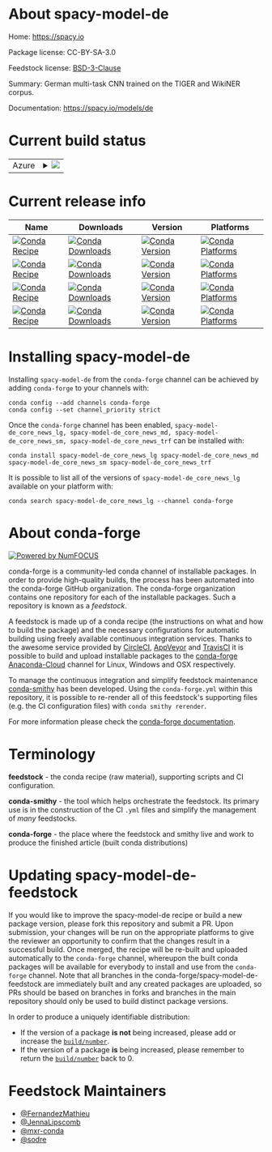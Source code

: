 About spacy-model-de
====================

Home: https://spacy.io

Package license: CC-BY-SA-3.0

Feedstock license: [BSD-3-Clause](https://github.com/conda-forge/spacy-model-de-feedstock/blob/master/LICENSE.txt)

Summary: German multi-task CNN trained on the TIGER and WikiNER corpus.

Documentation: https://spacy.io/models/de

Current build status
====================


<table>
    
  <tr>
    <td>Azure</td>
    <td>
      <details>
        <summary>
          <a href="https://dev.azure.com/conda-forge/feedstock-builds/_build/latest?definitionId=6195&branchName=master">
            <img src="https://dev.azure.com/conda-forge/feedstock-builds/_apis/build/status/spacy-model-de-feedstock?branchName=master">
          </a>
        </summary>
        <table>
          <thead><tr><th>Variant</th><th>Status</th></tr></thead>
          <tbody><tr>
              <td>linux_64_sizelg</td>
              <td>
                <a href="https://dev.azure.com/conda-forge/feedstock-builds/_build/latest?definitionId=6195&branchName=master">
                  <img src="https://dev.azure.com/conda-forge/feedstock-builds/_apis/build/status/spacy-model-de-feedstock?branchName=master&jobName=linux&configuration=linux_64_sizelg" alt="variant">
                </a>
              </td>
            </tr><tr>
              <td>linux_64_sizemd</td>
              <td>
                <a href="https://dev.azure.com/conda-forge/feedstock-builds/_build/latest?definitionId=6195&branchName=master">
                  <img src="https://dev.azure.com/conda-forge/feedstock-builds/_apis/build/status/spacy-model-de-feedstock?branchName=master&jobName=linux&configuration=linux_64_sizemd" alt="variant">
                </a>
              </td>
            </tr><tr>
              <td>linux_64_sizesm</td>
              <td>
                <a href="https://dev.azure.com/conda-forge/feedstock-builds/_build/latest?definitionId=6195&branchName=master">
                  <img src="https://dev.azure.com/conda-forge/feedstock-builds/_apis/build/status/spacy-model-de-feedstock?branchName=master&jobName=linux&configuration=linux_64_sizesm" alt="variant">
                </a>
              </td>
            </tr><tr>
              <td>linux_64_sizetrf</td>
              <td>
                <a href="https://dev.azure.com/conda-forge/feedstock-builds/_build/latest?definitionId=6195&branchName=master">
                  <img src="https://dev.azure.com/conda-forge/feedstock-builds/_apis/build/status/spacy-model-de-feedstock?branchName=master&jobName=linux&configuration=linux_64_sizetrf" alt="variant">
                </a>
              </td>
            </tr><tr>
              <td>osx_64_sizelg</td>
              <td>
                <a href="https://dev.azure.com/conda-forge/feedstock-builds/_build/latest?definitionId=6195&branchName=master">
                  <img src="https://dev.azure.com/conda-forge/feedstock-builds/_apis/build/status/spacy-model-de-feedstock?branchName=master&jobName=osx&configuration=osx_64_sizelg" alt="variant">
                </a>
              </td>
            </tr><tr>
              <td>osx_64_sizemd</td>
              <td>
                <a href="https://dev.azure.com/conda-forge/feedstock-builds/_build/latest?definitionId=6195&branchName=master">
                  <img src="https://dev.azure.com/conda-forge/feedstock-builds/_apis/build/status/spacy-model-de-feedstock?branchName=master&jobName=osx&configuration=osx_64_sizemd" alt="variant">
                </a>
              </td>
            </tr><tr>
              <td>osx_64_sizesm</td>
              <td>
                <a href="https://dev.azure.com/conda-forge/feedstock-builds/_build/latest?definitionId=6195&branchName=master">
                  <img src="https://dev.azure.com/conda-forge/feedstock-builds/_apis/build/status/spacy-model-de-feedstock?branchName=master&jobName=osx&configuration=osx_64_sizesm" alt="variant">
                </a>
              </td>
            </tr><tr>
              <td>osx_64_sizetrf</td>
              <td>
                <a href="https://dev.azure.com/conda-forge/feedstock-builds/_build/latest?definitionId=6195&branchName=master">
                  <img src="https://dev.azure.com/conda-forge/feedstock-builds/_apis/build/status/spacy-model-de-feedstock?branchName=master&jobName=osx&configuration=osx_64_sizetrf" alt="variant">
                </a>
              </td>
            </tr><tr>
              <td>win_64_sizelg</td>
              <td>
                <a href="https://dev.azure.com/conda-forge/feedstock-builds/_build/latest?definitionId=6195&branchName=master">
                  <img src="https://dev.azure.com/conda-forge/feedstock-builds/_apis/build/status/spacy-model-de-feedstock?branchName=master&jobName=win&configuration=win_64_sizelg" alt="variant">
                </a>
              </td>
            </tr><tr>
              <td>win_64_sizemd</td>
              <td>
                <a href="https://dev.azure.com/conda-forge/feedstock-builds/_build/latest?definitionId=6195&branchName=master">
                  <img src="https://dev.azure.com/conda-forge/feedstock-builds/_apis/build/status/spacy-model-de-feedstock?branchName=master&jobName=win&configuration=win_64_sizemd" alt="variant">
                </a>
              </td>
            </tr><tr>
              <td>win_64_sizesm</td>
              <td>
                <a href="https://dev.azure.com/conda-forge/feedstock-builds/_build/latest?definitionId=6195&branchName=master">
                  <img src="https://dev.azure.com/conda-forge/feedstock-builds/_apis/build/status/spacy-model-de-feedstock?branchName=master&jobName=win&configuration=win_64_sizesm" alt="variant">
                </a>
              </td>
            </tr><tr>
              <td>win_64_sizetrf</td>
              <td>
                <a href="https://dev.azure.com/conda-forge/feedstock-builds/_build/latest?definitionId=6195&branchName=master">
                  <img src="https://dev.azure.com/conda-forge/feedstock-builds/_apis/build/status/spacy-model-de-feedstock?branchName=master&jobName=win&configuration=win_64_sizetrf" alt="variant">
                </a>
              </td>
            </tr>
          </tbody>
        </table>
      </details>
    </td>
  </tr>
</table>

Current release info
====================

| Name | Downloads | Version | Platforms |
| --- | --- | --- | --- |
| [![Conda Recipe](https://img.shields.io/badge/recipe-spacy--model--de_core_news_lg-green.svg)](https://anaconda.org/conda-forge/spacy-model-de_core_news_lg) | [![Conda Downloads](https://img.shields.io/conda/dn/conda-forge/spacy-model-de_core_news_lg.svg)](https://anaconda.org/conda-forge/spacy-model-de_core_news_lg) | [![Conda Version](https://img.shields.io/conda/vn/conda-forge/spacy-model-de_core_news_lg.svg)](https://anaconda.org/conda-forge/spacy-model-de_core_news_lg) | [![Conda Platforms](https://img.shields.io/conda/pn/conda-forge/spacy-model-de_core_news_lg.svg)](https://anaconda.org/conda-forge/spacy-model-de_core_news_lg) |
| [![Conda Recipe](https://img.shields.io/badge/recipe-spacy--model--de_core_news_md-green.svg)](https://anaconda.org/conda-forge/spacy-model-de_core_news_md) | [![Conda Downloads](https://img.shields.io/conda/dn/conda-forge/spacy-model-de_core_news_md.svg)](https://anaconda.org/conda-forge/spacy-model-de_core_news_md) | [![Conda Version](https://img.shields.io/conda/vn/conda-forge/spacy-model-de_core_news_md.svg)](https://anaconda.org/conda-forge/spacy-model-de_core_news_md) | [![Conda Platforms](https://img.shields.io/conda/pn/conda-forge/spacy-model-de_core_news_md.svg)](https://anaconda.org/conda-forge/spacy-model-de_core_news_md) |
| [![Conda Recipe](https://img.shields.io/badge/recipe-spacy--model--de_core_news_sm-green.svg)](https://anaconda.org/conda-forge/spacy-model-de_core_news_sm) | [![Conda Downloads](https://img.shields.io/conda/dn/conda-forge/spacy-model-de_core_news_sm.svg)](https://anaconda.org/conda-forge/spacy-model-de_core_news_sm) | [![Conda Version](https://img.shields.io/conda/vn/conda-forge/spacy-model-de_core_news_sm.svg)](https://anaconda.org/conda-forge/spacy-model-de_core_news_sm) | [![Conda Platforms](https://img.shields.io/conda/pn/conda-forge/spacy-model-de_core_news_sm.svg)](https://anaconda.org/conda-forge/spacy-model-de_core_news_sm) |
| [![Conda Recipe](https://img.shields.io/badge/recipe-spacy--model--de_core_news_trf-green.svg)](https://anaconda.org/conda-forge/spacy-model-de_core_news_trf) | [![Conda Downloads](https://img.shields.io/conda/dn/conda-forge/spacy-model-de_core_news_trf.svg)](https://anaconda.org/conda-forge/spacy-model-de_core_news_trf) | [![Conda Version](https://img.shields.io/conda/vn/conda-forge/spacy-model-de_core_news_trf.svg)](https://anaconda.org/conda-forge/spacy-model-de_core_news_trf) | [![Conda Platforms](https://img.shields.io/conda/pn/conda-forge/spacy-model-de_core_news_trf.svg)](https://anaconda.org/conda-forge/spacy-model-de_core_news_trf) |

Installing spacy-model-de
=========================

Installing `spacy-model-de` from the `conda-forge` channel can be achieved by adding `conda-forge` to your channels with:

```
conda config --add channels conda-forge
conda config --set channel_priority strict
```

Once the `conda-forge` channel has been enabled, `spacy-model-de_core_news_lg, spacy-model-de_core_news_md, spacy-model-de_core_news_sm, spacy-model-de_core_news_trf` can be installed with:

```
conda install spacy-model-de_core_news_lg spacy-model-de_core_news_md spacy-model-de_core_news_sm spacy-model-de_core_news_trf
```

It is possible to list all of the versions of `spacy-model-de_core_news_lg` available on your platform with:

```
conda search spacy-model-de_core_news_lg --channel conda-forge
```


About conda-forge
=================

[![Powered by
NumFOCUS](https://img.shields.io/badge/powered%20by-NumFOCUS-orange.svg?style=flat&colorA=E1523D&colorB=007D8A)](https://numfocus.org)

conda-forge is a community-led conda channel of installable packages.
In order to provide high-quality builds, the process has been automated into the
conda-forge GitHub organization. The conda-forge organization contains one repository
for each of the installable packages. Such a repository is known as a *feedstock*.

A feedstock is made up of a conda recipe (the instructions on what and how to build
the package) and the necessary configurations for automatic building using freely
available continuous integration services. Thanks to the awesome service provided by
[CircleCI](https://circleci.com/), [AppVeyor](https://www.appveyor.com/)
and [TravisCI](https://travis-ci.com/) it is possible to build and upload installable
packages to the [conda-forge](https://anaconda.org/conda-forge)
[Anaconda-Cloud](https://anaconda.org/) channel for Linux, Windows and OSX respectively.

To manage the continuous integration and simplify feedstock maintenance
[conda-smithy](https://github.com/conda-forge/conda-smithy) has been developed.
Using the ``conda-forge.yml`` within this repository, it is possible to re-render all of
this feedstock's supporting files (e.g. the CI configuration files) with ``conda smithy rerender``.

For more information please check the [conda-forge documentation](https://conda-forge.org/docs/).

Terminology
===========

**feedstock** - the conda recipe (raw material), supporting scripts and CI configuration.

**conda-smithy** - the tool which helps orchestrate the feedstock.
                   Its primary use is in the construction of the CI ``.yml`` files
                   and simplify the management of *many* feedstocks.

**conda-forge** - the place where the feedstock and smithy live and work to
                  produce the finished article (built conda distributions)


Updating spacy-model-de-feedstock
=================================

If you would like to improve the spacy-model-de recipe or build a new
package version, please fork this repository and submit a PR. Upon submission,
your changes will be run on the appropriate platforms to give the reviewer an
opportunity to confirm that the changes result in a successful build. Once
merged, the recipe will be re-built and uploaded automatically to the
`conda-forge` channel, whereupon the built conda packages will be available for
everybody to install and use from the `conda-forge` channel.
Note that all branches in the conda-forge/spacy-model-de-feedstock are
immediately built and any created packages are uploaded, so PRs should be based
on branches in forks and branches in the main repository should only be used to
build distinct package versions.

In order to produce a uniquely identifiable distribution:
 * If the version of a package **is not** being increased, please add or increase
   the [``build/number``](https://docs.conda.io/projects/conda-build/en/latest/resources/define-metadata.html#build-number-and-string).
 * If the version of a package **is** being increased, please remember to return
   the [``build/number``](https://docs.conda.io/projects/conda-build/en/latest/resources/define-metadata.html#build-number-and-string)
   back to 0.

Feedstock Maintainers
=====================

* [@FernandezMathieu](https://github.com/FernandezMathieu/)
* [@JennaLipscomb](https://github.com/JennaLipscomb/)
* [@mxr-conda](https://github.com/mxr-conda/)
* [@sodre](https://github.com/sodre/)

